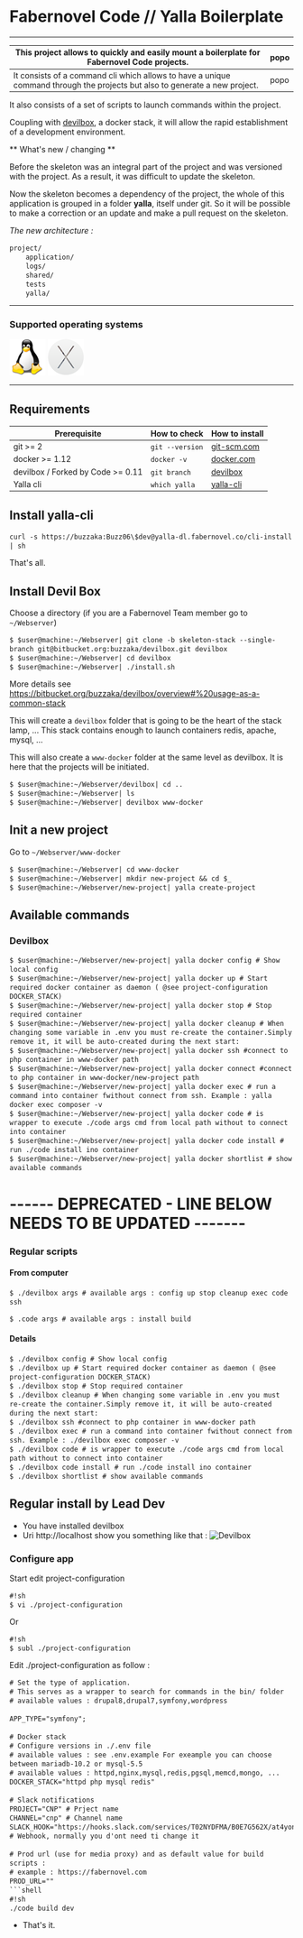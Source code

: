 # Fabernovel Code // Yalla Boilerplate
--------------


| This project allows to quickly and easily mount a boilerplate for Fabernovel Code projects. | popo |
| --------------- | --------------- | 
|  It consists of a command cli which allows to have a unique command through the projects but also to generate a new project. | popo |

It also consists of a set of scripts to launch commands within the project.

Coupling with [devilbox](https://bitbucket.org/buzzaka/devilbox), a docker stack, it will allow the rapid establishment of a development environment.

** What's new / changing **

Before the skeleton was an integral part of the project and was versioned with the project.
As a result, it was difficult to update the skeleton.

Now the skeleton becomes a dependency of the project, the whole of this application is grouped in a folder **yalla**, itself under git.
So it will be possible to make a correction or an update and make a pull request on the skeleton.

_The new architecture :_
```
project/
    application/
    logs/
    shared/
    tests
    yalla/
```
--------------

### Supported operating systems 

![Linux](https://raw.githubusercontent.com/cytopia/icons/master/64x64/linux.png) ![OSX](https://raw.githubusercontent.com/cytopia/icons/master/64x64/osx.png)

--------------

## Requirements

| Prerequisite    | How to check | How to install |
| --------------- | ------------ | ------------- |
| git >= 2  | `git --version`    | [git-scm.com](https://git-scm.com/book/fr/v1/D%C3%A9marrage-rapide-Installation-de-Git) |
| docker >= 1.12  | `docker -v`    | [docker.com](https://www.docker.com/community-edition) |
| devilbox / Forked by Code >= 0.11  | `git branch`    | [devilbox](https://bitbucket.org/buzzaka/devilbox) |
| Yalla cli  | `which yalla`    | [yalla-cli](#markdown-header-install-yalla-cli) |


## Install yalla-cli

```shell
curl -s https://buzzaka:Buzz06\$dev@yalla-dl.fabernovel.co/cli-install | sh
```

That's all. 

## Install Devil Box

Choose a directory (if you are a Fabernovel Team member go to `~/Webserver`)
```shell
$ $user@machine:~/Webserver| git clone -b skeleton-stack --single-branch git@bitbucket.org:buzzaka/devilbox.git devilbox 
$ $user@machine:~/Webserver| cd devilbox
$ $user@machine:~/Webserver| ./install.sh 
```

More details see https://bitbucket.org/buzzaka/devilbox/overview#%20usage-as-a-common-stack

This will create a `devilbox` folder that is going to be the heart of the stack lamp, ...
This stack contains enough to launch containers redis, apache, mysql, ...

This will also create a `www-docker` folder at the same level as devilbox.
It is here that the projects will be initiated.

```shell
$ $user@machine:~/Webserver/devilbox| cd ..
$ $user@machine:~/Webserver| ls 
$ $user@machine:~/Webserver| devilbox www-docker
```


## Init a new project 

Go to `~/Webserver/www-docker`
```shell
$ $user@machine:~/Webserver| cd www-docker
$ $user@machine:~/Webserver| mkdir new-project && cd $_ 
$ $user@machine:~/Webserver/new-project| yalla create-project
```

## Available commands

### Devilbox

``` shell
$ $user@machine:~/Webserver/new-project| yalla docker config # Show local config
$ $user@machine:~/Webserver/new-project| yalla docker up # Start required docker container as daemon ( @see project-configuration DOCKER_STACK)
$ $user@machine:~/Webserver/new-project| yalla docker stop # Stop required container
$ $user@machine:~/Webserver/new-project| yalla docker cleanup # When changing some variable in .env you must re-create the container.Simply remove it, it will be auto-created during the next start:
$ $user@machine:~/Webserver/new-project| yalla docker ssh #connect to php container in www-docker path 
$ $user@machine:~/Webserver/new-project| yalla docker connect #connect to php container in www-docker/new-project path 
$ $user@machine:~/Webserver/new-project| yalla docker exec # run a command into container fwithout connect from ssh. Example : yalla docker exec composer -v
$ $user@machine:~/Webserver/new-project| yalla docker code # is wrapper to execute ./code args cmd from local path without to connect into container
$ $user@machine:~/Webserver/new-project| yalla docker code install # run ./code install ino container 
$ $user@machine:~/Webserver/new-project| yalla docker shortlist # show available commands
```


# ------ DEPRECATED - LINE BELOW NEEDS TO BE UPDATED ------- 
### Regular scripts

#### From computer

``` shell
$ ./devilbox args # available args : config up stop cleanup exec code ssh
```


``` shell
$ .code args # available args : install build 
```


#### Details

``` shell
$ ./devilbox config # Show local config
$ ./devilbox up # Start required docker container as daemon ( @see project-configuration DOCKER_STACK)
$ ./devilbox stop # Stop required container
$ ./devilbox cleanup # When changing some variable in .env you must re-create the container.Simply remove it, it will be auto-created during the next start:
$ ./devilbox ssh #connect to php container in www-docker path 
$ ./devilbox exec # run a command into container fwithout connect from ssh. Example : ./devilbox exec composer -v
$ ./devilbox code # is wrapper to execute ./code args cmd from local path without to connect into container
$ ./devilbox code install # run ./code install ino container 
$ ./devilbox shortlist # show available commands
```


## Regular install by Lead Dev

* You have installed devilbox
* Uri http://localhost show you something like that :
![Devilbox](docs/img/devilbox-dash-01.png)

### Configure app

Start edit project-configuration

```shell
#!sh
$ vi ./project-configuration
```
Or 
```shell
#!sh
$ subl ./project-configuration
```

Edit ./project-configuration as follow : 
```shell
# Set the type of application.
# This serves as a wrapper to search for commands in the bin/ folder
# available values : drupal8,drupal7,symfony,wordpress

APP_TYPE="symfony";

# Docker stack
# Configure versions in ./.env file
# available values : see .env.example For exeample you can choose between mariadb-10.2 or mysql-5.5
# available values : httpd,nginx,mysql,redis,pgsql,memcd,mongo, ...
DOCKER_STACK="httpd php mysql redis"

# Slack notifications
PROJECT="CNP" # Prject name
CHANNEL="cnp" # Channel name
SLACK_HOOK="https://hooks.slack.com/services/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" # Webhook, normally you d'ont need ti change it

# Prod url (use for media proxy) and as default value for build scripts :
# example : https://fabernovel.com
PROD_URL=""
```shell
#!sh
./code build dev
```

* That's it.
